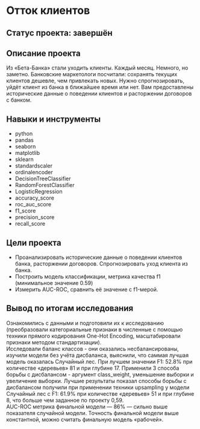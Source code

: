 # Отток клиентов

## Статус проекта: завершён

## Описание проекта

Из «Бета-Банка» стали уходить клиенты. Каждый месяц. Немного, но заметно. Банковские маркетологи посчитали: сохранять текущих клиентов дешевле, чем привлекать новых.
Нужно спрогнозировать, уйдёт клиент из банка в ближайшее время или нет. Вам предоставлены исторические данные о поведении клиентов и расторжении договоров с банком. 

## Навыки и инструменты

- python
- pandas
- seaborn
- matplotlib
- sklearn
- standardscaler
- ordinalencoder
- DecisionTreeClassifier
- RandomForestClassifier
- LogisticRegression
- accuracy_score
- roc_auc_score
- f1_score
- precision_score
- recall_score

## Цели проекта   

- Проанализировать исторические данные о поведении клиентов банка, расторжении договоров. Спрогнозировать уход клиента из банка.
- Построить модель классификации, метрика качества f1 (минимальное значение 0.59)
- Измерить AUC-ROC, сравнить её значение с f1-мерой.

## Вывод по итогам исследования  

Ознакомились с данными и подготовили их к исследованию (преобразовали категориальные признаки в численные с помощью техники прямого кодирования One-Hot Encoding, масштабировали признаки методом стандартизации).  
Исследовали баланс классов - они оказались несбалансированы, изучили модели без учёта дисбаланса, выяснили, что саммая лучшая модель оказалась Случайный лес. При лучшем значении F1: 52.8% при количестве «деревьев» 81 и при глубине 17. 
Применили 3 способа борьбы с дисбалансом - аргумент class_weight, уменьшение выборки и увеличение выборки. Лучшие результаты показал способы борьбы с дисбалансом получили при применении техники upsampling у модели Случайный лес с F1: 61.9% при количестве «деревьев» 51 и при глубине 8, что больше чем заданное по проекту 0,59.  
AUC-ROC метрика финальной модели — 86% — сильно выше показателя случайной модели. Точность финальной модели выше константной, можно считать финальную модель «рабочей».